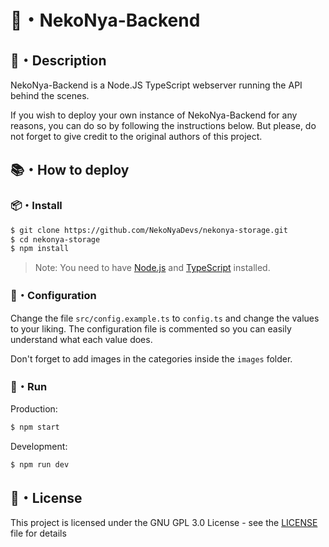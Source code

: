 # 🌿・NekoNya-Backend

## 📝・Description

NekoNya-Backend is a Node.JS TypeScript webserver running the API behind the scenes.

If you wish to deploy your own instance of NekoNya-Backend for any reasons, you can do so by following the instructions below. But please, do not forget to give credit to the original authors of this project.

## 📚・How to deploy

### 📦・Install

```bash
$ git clone https://github.com/NekoNyaDevs/nekonya-storage.git
$ cd nekonya-storage
$ npm install
```

> Note: You need to have [Node.js](https://nodejs.org/en/) and [TypeScript](https://www.typescriptlang.org) installed.

### 📝・Configuration

Change the file `src/config.example.ts` to `config.ts` and change the values to your liking. The configuration file is commented so you can easily understand what each value does.

Don't forget to add images in the categories inside the `images` folder.

### 🚀・Run

Production:

```bash
$ npm start
```

Development:

```bash
$ npm run dev
```

## 📜・License

This project is licensed under the GNU GPL 3.0 License - see the [LICENSE](LICENSE) file for details